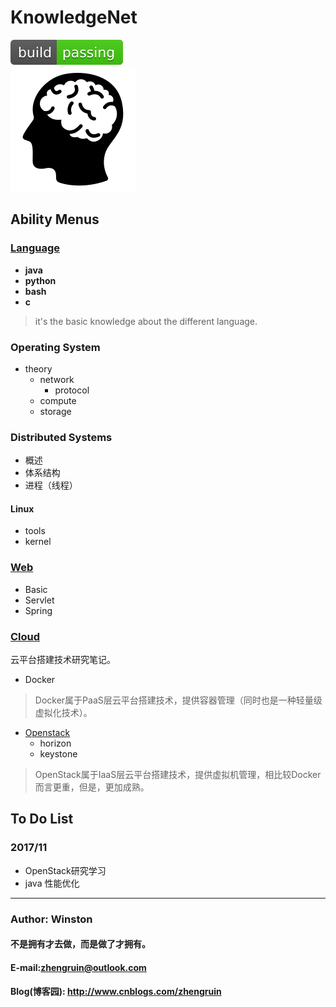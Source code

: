 # KnowledgeNet
![](/images/logo/passing.svg) <br>
![knowledgenet-logo]

## Ability  Menus
### [Language](/language)
- **java**
- **python**
- **bash**
- **c**

> it's the basic knowledge about the different language.

### Operating System
- theory
    - network
        - protocol
    - compute
    - storage

### Distributed Systems
- 概述
- 体系结构
- 进程（线程）

#### Linux
- tools
- kernel

### [Web](/web)
- Basic
- Servlet
- Spring

### [Cloud](/cloud)
云平台搭建技术研究笔记。

- Docker

> Docker属于PaaS层云平台搭建技术，提供容器管理（同时也是一种轻量级虚拟化技术）。

- [Openstack](/cloud/openstack)
    - horizon
    - keystone

> OpenStack属于IaaS层云平台搭建技术，提供虚拟机管理，相比较Docker而言更重，但是，更加成熟。


## To Do List
### 2017/11
- OpenStack研究学习
- java 性能优化


***
### Author: Winston
#### 不是拥有才去做，而是做了才拥有。
#### E-mail:zhengruin@outlook.com 
#### Blog(博客园): http://www.cnblogs.com/zhengruin

[knowledgenet-logo]: /images/brain.png




